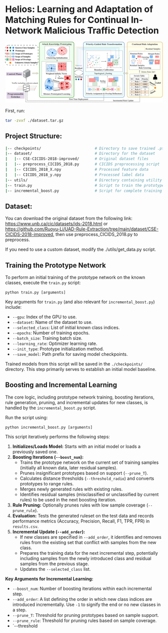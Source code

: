 # Helios: Learning and Adaptation of Matching Rules for Continual In-Network Malicious Traffic Detection
![overview](./overview.png)

First, run:
```sh
tar -zvxf ./dataset.tar.gz
```

## Project Structure:
```bash
|-- checkpoints/                        # Directory to save trained .pth files
|-- dataset/                            # Directory for the dataset
|   |-- CSE-CICIDS-2018-improved/       # Original dataset files
|   |-- preprocess_CICIDS_2018.py       # CICIDS preprocessing script
|   |-- CICIDS_2018_X.npy               # Processed feature data
|   |-- CICIDS_2018_y.npy               # Processed label data
|-- utils/                              # Directory containing utility functions
|-- train.py                            # Script to train the prototype network
|-- incremental_boost.py                # Script for complete training of the prototype network, boosting, and the incremental process
```

## Dataset:


You can download the original dataset from the following link:
https://www.unb.ca/cic/datasets/ids-2018.html or https://github.com/Ruoyu-Li/UAD-Rule-Extraction/tree/main/dataset/CSE-CICIDS-2018-improved, then use preprocess_CICIDS_2018.py to preprocess.

If you need to use a custom dataset, modify the ./utils/get_data.py script.

## Training the Prototype Network

To perform an initial training of the prototype network on the known classes, execute the `train.py` script:

```
python train.py [arguments]
```

Key arguments for `train.py` (and also relevant for `incremental_boost.py`) include:

- `--gpu`: Index of the GPU to use.
- `--dataset`: Name of the dataset to use.
- `--selected_class`: List of initial known class indices.
- `--epochs`: Number of training epochs.
- `--batch_size`: Training batch size.
- `--learning_rate`: Optimizer learning rate.
- `--init_type`: Prototype initialization method.
- `--save_model`: Path prefix for saving model checkpoints.

Trained models from this script will be saved in the `./checkpoints/` directory. This step primarily serves to establish an initial model baseline.

## Boosting and Incremental Learning

The core logic, including prototype network training, boosting iterations, rule generation, pruning, and incremental updates for new classes, is handled by the `incremental_boost.py` script.

Run the script using:

```
python incremental_boost.py [arguments]
```

This script iteratively performs the following steps:

1. **Initializes/Loads Model:** Starts with an initial model or loads a previously saved one.
2. **Boosting Iterations (`--boost_num`):**
   - Trains the prototype network on the current set of training samples (initially all known data, later residual samples).
   - Prunes insignificant prototypes based on support (`--prune_T`).
   - Calculates distance thresholds (`--threshold_radio`) and converts prototypes to range rules.
   - Merges newly generated rules with existing rules.
   - Identifies residual samples (misclassified or unclassified by current rules) to be used in the next boosting iteration.
3. **Rule Pruning:** Optionally prunes rules with low sample coverage (`--prune_rule`).
4. **Evaluation:** Tests the generated ruleset on the test data and records performance metrics (Accuracy, Precision, Recall, F1, TPR, FPR) in `results.csv`.
5. **Incremental Update (`--add_order`):**
   - If new classes are specified in `--add_order`, it identifies and removes rules from the existing set that conflict with samples from the new class.
   - Prepares the training data for the next incremental step, potentially including samples from the newly introduced class and residual samples from the previous stage.
   - Updates the `--selected_class` list.

**Key Arguments for Incremental Learning:**

- `--boost_num`: Number of boosting iterations within each incremental step.
- `--add_order`: A list defining the order in which new class indices are introduced incrementally. Use `-1` to signify the end or no new classes in a step.
- `--prune_T`: Threshold for pruning prototypes based on sample support.
- `--prune_rule`: Threshold for pruning rules based on sample coverage.
- `--threshold
